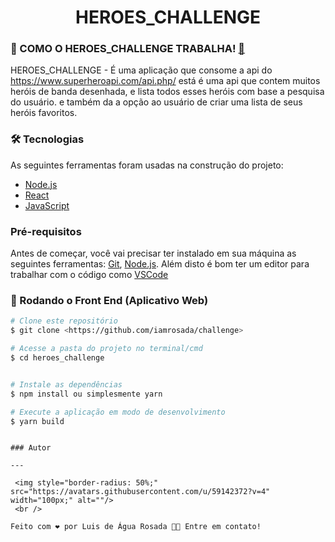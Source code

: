 <h1 align="center">HEROES_CHALLENGE</h1>

### 🎲 COMO O HEROES_CHALLENGE TRABALHA! [🤔](https://static.xx.fbcdn.net/images/emoji.php/v9/t34/1/16/1f914.png)

HEROES_CHALLENGE - É uma aplicação que consome a api do https://www.superheroapi.com/api.php/ está é uma api que contem muitos heróis de banda desenhada, e lista todos esses heróis com base a pesquisa do usuário. e também da a opção ao usuário de criar uma lista de seus heróis favoritos.

### 🛠 Tecnologias

As seguintes ferramentas foram usadas na construção do projeto:

- [Node.js](https://nodejs.org/en/)
- [React](https://pt-br.reactjs.org/)
- [JavaScript](https://developer.mozilla.org/pt-BR/docs/Web/JavaScript)

### Pré-requisitos

Antes de começar, você vai precisar ter instalado em sua máquina as seguintes ferramentas:
[Git](https://git-scm.com), [Node.js](https://nodejs.org/en/).
Além disto é bom ter um editor para trabalhar com o código como [VSCode](https://code.visualstudio.com/)

### 🎲 Rodando o Front End (Aplicativo Web)

```bash
# Clone este repositório
$ git clone <https://github.com/iamrosada/challenge>

# Acesse a pasta do projeto no terminal/cmd
$ cd heroes_challenge


# Instale as dependências
$ npm install ou simplesmente yarn

# Execute a aplicação em modo de desenvolvimento
$ yarn build

```

```

### Autor

---

 <img style="border-radius: 50%;" src="https://avatars.githubusercontent.com/u/59142372?v=4" width="100px;" alt=""/>
 <br />

Feito com ❤️ por Luis de Água Rosada 👋🏽 Entre em contato!


```
